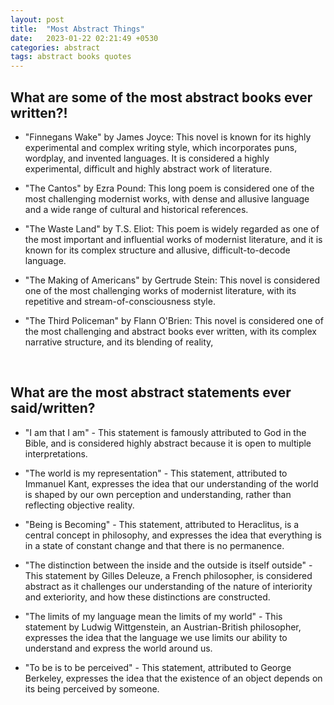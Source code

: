 ```yaml
---
layout: post
title:  "Most Abstract Things"
date:   2023-01-22 02:21:49 +0530
categories: abstract
tags: abstract books quotes
---
```


## What are some of the most abstract books ever written?!

* "Finnegans Wake" by James Joyce: This novel is known for its highly experimental and complex writing style, which incorporates puns, wordplay, and invented languages. It is considered a highly experimental, difficult and highly abstract work of literature.

* "The Cantos" by Ezra Pound: This long poem is considered one of the most challenging modernist works, with dense and allusive language and a wide range of cultural and historical references.

* "The Waste Land" by T.S. Eliot: This poem is widely regarded as one of the most important and influential works of modernist literature, and it is known for its complex structure and allusive, difficult-to-decode language.

* "The Making of Americans" by Gertrude Stein: This novel is considered one of the most challenging works of modernist literature, with its repetitive and stream-of-consciousness style.

* "The Third Policeman" by Flann O'Brien: This novel is considered one of the most challenging and abstract books ever written, with its complex narrative structure, and its blending of reality,

<br>

## What are the most abstract statements ever said/written?

* "I am that I am" - This statement is famously attributed to God in the Bible, and is considered highly abstract because it is open to multiple interpretations.

* "The world is my representation" - This statement, attributed to Immanuel Kant, expresses the idea that our understanding of the world is shaped by our own perception and understanding, rather than reflecting objective reality.

* "Being is Becoming" - This statement, attributed to Heraclitus, is a central concept in philosophy, and expresses the idea that everything is in a state of constant change and that there is no permanence.

* "The distinction between the inside and the outside is itself outside" - This statement by Gilles Deleuze, a French philosopher, is considered abstract as it challenges our understanding of the nature of interiority and exteriority, and how these distinctions are constructed.

* "The limits of my language mean the limits of my world" - This statement by Ludwig Wittgenstein, an Austrian-British philosopher, expresses the idea that the language we use limits our ability to understand and express the world around us.

* "To be is to be perceived" - This statement, attributed to George Berkeley, expresses the idea that the existence of an object depends on its being perceived by someone.


<br>

